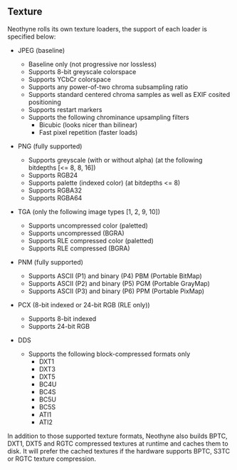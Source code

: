 ## Texture
Neothyne rolls its own texture loaders, the support of each loader is specified
below:

* JPEG (baseline)
  * Baseline only (not progressive nor lossless)
  * Supports 8-bit greyscale colorspace
  * Supports YCbCr colorspace
  * Supports any power-of-two chroma subsampling ratio
  * Supports standard centered chroma samples as well as EXIF cosited positioning
  * Supports restart markers
  * Supports the following chrominance upsampling filters
    * Bicubic (looks nicer than bilinear)
    * Fast pixel repetition (faster loads)

* PNG (fully supported)
  * Supports greyscale (with or without alpha) (at the following bitdepths [<= 8, 8, 16])
  * Supports RGB24
  * Supports palette (indexed color) (at bitdepths <= 8)
  * Supports RGBA32
  * Supports RGBA64

* TGA (only the following image types [1, 2, 9, 10])
  * Supports uncompressed color (paletted)
  * Supports uncompressed (BGRA)
  * Supports RLE compressed color (paletted)
  * Supports RLE compressed (BGRA)

* PNM (fully supported)
  * Supports ASCII (P1) and binary (P4) PBM (Portable BitMap)
  * Supports ASCII (P2) and binary (P5) PGM (Portable GrayMap)
  * Supports ASCII (P3) and binary (P6) PPM (Portable PixMap)

* PCX (8-bit indexed or 24-bit RGB (RLE only))
  * Supports 8-bit indexed
  * Supports 24-bit RGB

* DDS
  * Supports the following block-compressed formats only
    * DXT1
    * DXT3
    * DXT5
    * BC4U
    * BC4S
    * BC5U
    * BC5S
    * ATI1
    * ATI2

In addition to those supported texture formats, Neothyne also builds BPTC, DXT1,
DXT5 and RGTC compressed textures at runtime and caches them to disk. It will
prefer the cached textures if the hardware supports BPTC, S3TC or RGTC texture
compression.
